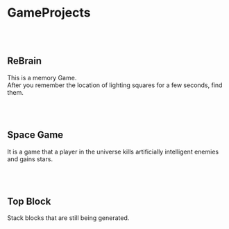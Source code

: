 # GameProjects

<br/><br/>

## ReBrain
This is a memory Game. <br/>
After you remember the location of lighting squares for a few seconds, find them.

<br/><br/>

## Space Game
It is a game that a player in the universe kills artificially intelligent enemies and gains stars.


<br/><br/>

## Top Block
Stack blocks that are still being generated.

